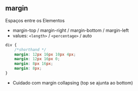 ## margin

Espaços entre os Elementos

- margin-top / margin-right / margin-bottom / margin-left 
- values: `<length>` / `<percentage>` / auto

```css
div {
    /*shorthand */ 
    margin: 12px 16px 10px 4px;
    margin: 12px 16px 0;
    margin: 8px 16px;
    margin: 8px;
}
```

* Cuidado com margin collapsing (top se ajunta ao bottom)